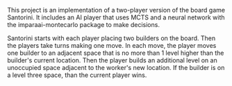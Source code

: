 This project is an implementation of a two-player version of the board game Santorini.  It includes an AI player that uses MCTS and a neural network with the imparaai-montecarlo package to make decisions.

Santorini starts with each player placing two builders on the board.  Then the players take turns making one move.  In each move, the player moves one builder to an adjacent space that is no more than 1 level higher than the builder's current location.  Then the player builds an additional level on an unoccupied space adjacent to the worker's new location.  If the builder is on a level three space, than the current player wins.  